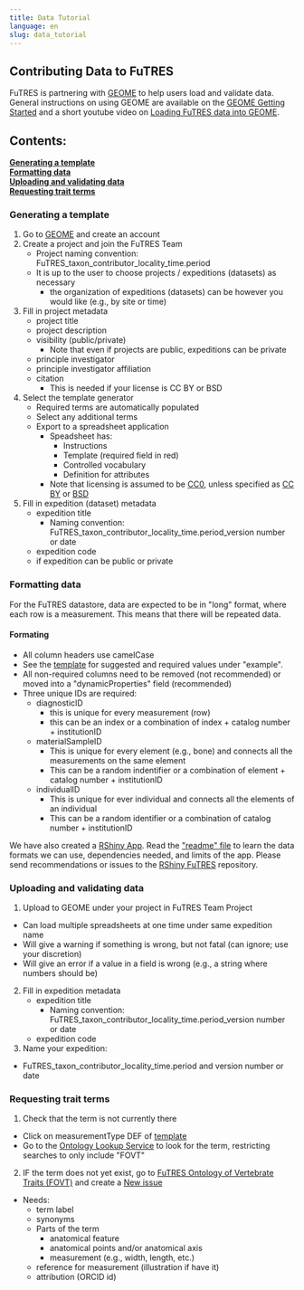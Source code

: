 ```yaml
---
title: Data Tutorial
language: en
slug: data_tutorial
---
```


## Contributing Data to FuTRES

FuTRES is partnering with <a href="https://geome-db.org/">GEOME</a> to help users load and validate data. General instructions on using GEOME are available on the <a href="https://geome-db.org/about">GEOME Getting Started</a> and a short youtube video on <a href="https://www.youtube.com/watch?v=WyJKmFsUVKc&feature=youtu.be">Loading FuTRES data into GEOME</a>.

<h2>Contents:</h2>

<b><a href="#Generating a template">Generating a template</a></b> <br>
<b><a href="#Formatting data">Formatting data</a></b> <br>
<b><a href="#Uploading and validating data">Uploading and validating data</a></b> <br>
<b><a href="#Requesting trait terms">Requesting trait terms</a></b> <br>

<h3 id="Generating a template">Generating a template</h3>

1. Go to <a href="https://geome-db.org/about">GEOME</a> and create an account
2. Create a project and join the FuTRES Team
    * Project naming convention: FuTRES_taxon_contributor_locality_time.period
    * It is up to the user to choose projects / expeditions (datasets) as necessary
        + the organization of expeditions (datasets) can be however you would like (e.g., by site or time)
3. Fill in project metadata
    * project title
    * project description
    * visibility (public/private)
       + Note that even if projects are public, expeditions can be private
    * principle investigator
    * principle investigator affiliation
    * citation
       + This is needed if your license is CC BY or BSD 
4. Select the template generator
    * Required terms are automatically populated
    * Select any additional terms
    * Export to a spreadsheet application
        + Speadsheet has:
            - Instructions
            - Template (required field in red)
            - Controlled vocabulary
            - Definition for attributes
        + Note that licensing is assumed to be <a href="https://creativecommons.org/publicdomain/zero/1.0/legalcode">CC0</a>, unless specified as <a href="https://creativecommons.org/licenses/by/4.0/">CC BY</a> or <a href="https://opensource.org/licenses/BSD-3-Clause">BSD</a>
5. Fill in expedition (dataset) metadata
     * expedition title
         + Naming convention: FuTRES_taxon_contributor_locality_time.period_version number or date
     * expedition code
     * if expedition can be public or private

<h3 id="Formatting data">Formatting data</h3>

For the FuTRES datastore, data are expected to be in "long" format, where each row is a measurement. This means that there will be repeated data.

#### Formating

- All column headers use camelCase
- See the <a href="https://raw.githubusercontent.com/futres/template/910ecba9dd8159793a674de4fa5d582a40ebf8f7/template.csv">template</a> for suggested and required values under "example".
- All non-required columns need to be removed (not recommended) or moved into a "dynamicProperties" field (recommended)
- Three unique IDs are required:
    * diagnosticID
      + this is unique for every measurement (row)
      + this can be an index or a combination of index + catalog number + institutionID
    * materialSampleID
      + This is unique for every element (e.g., bone) and connects all the measurements on the same element
      + This can be a random indentifier or a combination of element + catalog number + institutionID
    * individualID
      + This is unique for ever individual and connects all the elements of an individual
      + This can be a random identifier or a combination of catalog number + institutionID

We have also created a <a href="
http://futres.shinyapps.io/pyConvApp">RShiny App</a>. Read the <a href="https://github.com/futres/RShinyFuTRES/blob/main/README.md">"readme" file</a> to learn the data formats we can use, dependencies needed, and limits of the app. Please send recommendations or issues to the <a href="https://github.com/futres/RShinyFuTRES/issues/new">RShiny FuTRES</a> repository.

<h3 id="Uploading and validating data"> Uploading and validating data</h3>

1. Upload to GEOME under your project in FuTRES Team Project
  * Can load multiple spreadsheets at one time under same expedition name
  * Will give a warning if something is wrong, but not fatal (can ignore; use your discretion)
  * Will give an error if a value in a field is wrong (e.g., a string where numbers should be)
2. Fill in expedition metadata
   * expedition title
      + Naming convention: FuTRES_taxon_contributor_locality_time.period_version number or date
   * expedition code 
3. Name your expedition:
  * FuTRES_taxon_contributor_locality_time.period and version number or date

<h3 id="Requesting trait terms">Requesting trait terms</h3>

1. Check that the term is not currently there
  * Click on measurementType DEF of <a href="https://geome-db.org/workbench/template">template</a>
  * Go to the <a href="https://www.ebi.ac.uk/ols/index">Ontology Lookup Service</a> to look for the term, restricting searches to only include "FOVT"
2. IF the term does not yet exist, go to <a href="https://github.com/futres/fovt">FuTRES Ontology of Vertebrate Traits (FOVT)</a> and create a <a href="https://github.com/futres/fovt-data-pipeline/issues/new">New issue</a>
  * Needs:
    + term label
    + synonyms
    + Parts of the term
      - anatomical feature
      - anatomical points and/or anatomical axis
      - measurement (e.g., width, length, etc.)
    + reference for measurement (illustration if have it)
    + attribution (ORCID id)
